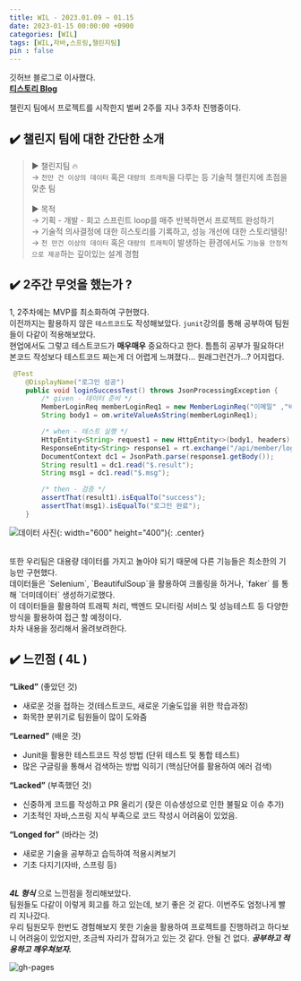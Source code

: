 ```yaml
---
title: WIL - 2023.01.09 ~ 01.15
date: 2023-01-15 00:00:00 +0900
categories: [WIL]
tags: [WIL,자바,스프링,챌린지팀]
pin : false
---
```


깃허브 블로그로 이사했다.<br>
[**티스토리 Blog**](https://seungit.tistory.com/)<br>

챌린지 팀에서 프로젝트를 시작한지 벌써 2주를 지나 3주차 진행중이다.<br>

## ✔️ 챌린지 팀에 대한 간단한 소개
> ► 챌린지팀 🔥<br>
→ `천만 건 이상의 데이터` 혹은 `대량의 트래픽`을 다루는 등 기술적 챌린지에 초점을 맞춘 팀<br><br>
► 목적<br>
→ 기획 - 개발 - 회고 스프린트 loop를 매주 반복하면서 프로젝트 완성하기<br>
→ 기술적 의사결정에 대한 히스토리를 기록하고, 성능 개선에 대한 스토리텔링!<br>
→ `천 만건 이상의 데이터` 혹은 `대량의 트래픽`이 발생하는 환경에서도 `기능을 안정적으로 제공`하는 깊이있는 설계 경험<br>


## ✔️ 2주간 무엇을 했는가 ?
1, 2주차에는 MVP를 최소화하여 구현했다.<br>
이전까지는 활용하지 않은 `테스트코드`도 작성해보았다. `junit`강의를 통해 공부하여 팀원들이 다같이 적용해보았다.<br>
현업에서도 그렇고 테스트코드가 <b>매우매우</b> 중요하다고 한다. 틈틈히 공부가 필요하다!<br>
본코드 작성보다 테스트코드 짜는게 더 어렵게 느껴졌다... 원래그런건가...? 어지럽다.<br>
 
```java
 @Test
    @DisplayName("로그인 성공")
    public void loginSuccessTest() throws JsonProcessingException {
        /* given - 데이터 준비 */
        MemberLoginReq memberLoginReq1 = new MemberLoginReq("이메일" ,"비밀번호");
        String body1 = om.writeValueAsString(memberLoginReq1);

        /* when - 테스트 실행 */
        HttpEntity<String> request1 = new HttpEntity<>(body1, headers);
        ResponseEntity<String> response1 = rt.exchange("/api/member/login", HttpMethod.POST, request1, String.class);
        DocumentContext dc1 = JsonPath.parse(response1.getBody());
        String result1 = dc1.read("$.result");
        String msg1 = dc1.read("$.msg");

        /* then - 검증 */
        assertThat(result1).isEqualTo("success");
        assertThat(msg1).isEqualTo("로그인 완료");
    }
```

![데이터 사진](../../../assets/img/data.png "데이터 사진"){: width="600" height="400"){: .center}

 <br>
 또한 우리팀은 대용량 데이터를 가지고 놀아야 되기 때문에 다른 기능들은 최소한의 기능만 구현했다.<br>
 데이터들은 `Selenium`, `BeautifulSoup`을 활용하여 크롤링을 하거나, `faker` 를 통해 `더미데이터` 생성하기로했다.<br>
이 데이터들을 활용하여 트래픽 처리, 백엔드 모니터링 서비스 및 성능테스트 등 다양한 방식을 활용하여 접근 할 예정이다.<br>
차차 내용을 정리해서 올려보려한다.<br>


## ✔️ 느낀점 ( 4L )
**“Liked”** (좋았던 것)
- 새로운 것을 접하는 것(테스트코드, 새로운 기술도입을 위한 학습과정)
- 화목한 분위기로 팀원들이 많이 도와줌

**“Learned”** (배운 것)
- Junit을 활용한 테스트코드 작성 방법 (단위 테스트 및 통합 테스트)
- 많은 구글링을 통해서 검색하는 방법 익히기 (핵심단어를 활용하여 에러 검색)

**“Lacked”** (부족했던 것)
- 신중하게 코드를 작성하고 PR 올리기 (잦은 이슈생성으로 인한 불필요 이슈 추가)
- 기초적인 자바,스프링 지식 부족으로 코드 작성시 어려움이 있었음.

**“Longed for”** (바라는 것)
- 새로운 기술을 공부하고 습득하여 적용시켜보기
- 기초 다지기(자바, 스프링 등)
  <br><br>

***4L 형식*** 으로 느낀점을 정리해보았다.<br>
팀원들도 다같이 이렇게 회고를 하고 있는데, 보기 좋은 것 같다. 이번주도 엄청나게 빨리 지나갔다.<br>
우리 팀원모두 한번도 경험해보지 못한 기술을 활용하여 프로젝트를 진행하려고 하다보니 어려움이 있었지만, 조금씩 자리가 잡혀가고 있는 것 같다. 안될 건 없다. ***공부하고 적용하고 깨우쳐보자.***




![gh-pages](../../../assets/img/favicons/android-chrome-256x256.png)
